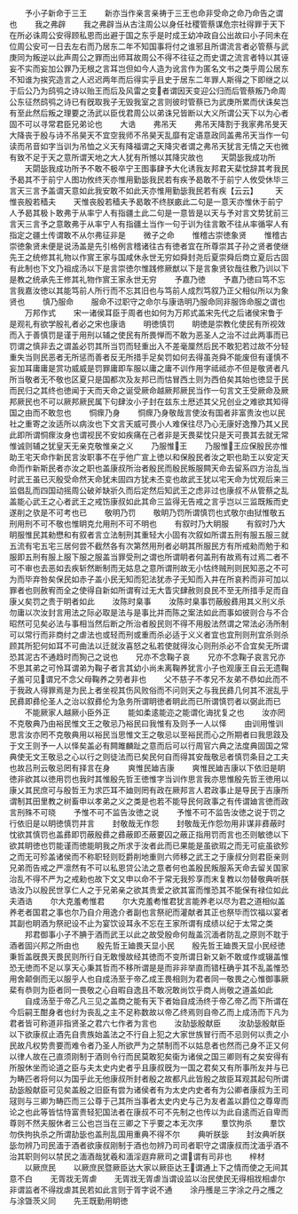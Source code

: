 <!-- { "loadSidebar": true } -->
　　予小子新命于三王
　　新亦当作亲言亲祷于三王也命非受命之命乃命告之谓也
　　我之弗辟
　　我之弗辟当从古注周公以身任社稷管蔡谋危宗社得罪于天下在所必诛周公安得顾私恩而出避于国之东乎是时成王幼冲政自公出故曰小子同未在位周公安可一日去左右而乃居东二年不知国事将付之谁邪且所谓流言者必管蔡与武庚同为叛逆以此声周公之罪而出师耳故周公不得不往征之而史谓之流言者特以其诬妄不实而妄加公罪乃无根之言耳岂但如今人造为讹言作为匿名文书之类乎周公居东不知谁为挨究造言之人迟迟两年而后得实乎且史于居东二年罪人斯得之下即继之以于后公乃为鸱鸮之诗以贻王而后及风雷之变者谓因天变迎公归而后管蔡叛乃命周公东征然鸱鸮之诗已有旣取我子无毁我室之言则彼时管蔡已为武庚所累而伏诛矣岂有至此然后叛之理要之汤武以臣伐君周公以弟诛兄皆断以大义所谓公天下以为心者固不可以寻常君臣兄弟论也
　　大诰
　　弗吊天
　　弗吊天降割于我家弗吊旻天大降丧于殷与诗不吊昊天不宜空我师不吊昊天乱靡有定语意政同盖弗吊天当作一句读而吊音如字当训为吊恤之义天有降福谓之天降灾者谓之弗吊天犹言无情之天也微有致不足于天之意所谓天地之大人犹有所憾以其降灾故也
　　天閟毖我成功所
　　天閟毖我成功所予不敢不极卒宁王图事肆予大化诱我友邦君天棐忱辞其考我民予曷其不于前宁人图功攸终天亦惟用勤毖我民若有疾予曷敢不于前宁人攸受休毕三言天三言予盖谓天意如此我安敢不如此天亦惟用勤毖我民若有疾【云云】
　　天惟丧殷若穑夫
　　天惟丧殷若穑夫予曷敢不终朕畞此二句是一意天亦惟休于前宁人予曷其极卜敢弗于从率宁人有指疆土此二句是一意皆是以天与予对言文势犹前三言天三言予之意敢弗于从率宁人有指疆土当作一句于训为往言敢不往从率循寜人有指定之疆土传谓敢不从尔弗征非是
　　微子之命
　　惟稽古崇徳象贤
　　惟稽古崇徳象贤未便是说汤盖是先引格例言稽诸往古有徳者宜在所尊崇其子孙之贤者使继先王之统修其礼物以作賔王家与国咸休永世无穷如舜封尧后夏崇舜后商立夏后古固有此制也下文乃祖成汤以下是言崇徳尔惟践修厥猷以下是言象贤钦哉往敷乃训以下是教之统承先王修其礼物作賔王家永世无穷
　　予嘉乃徳
　　予嘉乃徳曰笃不忘言我嘉汝徳以其能笃前人所行而不忘其旧也与笃前人成烈笃叙乃正父相似所以为象贤也
　　慎乃服命
　　服命不过职守之命尔与康诰明乃服命同非服饰命服之谓也
　　万邦作式
　　宋一诸侯耳臣于周者也如何为万邦式盖宋先代之后诸侯宋鲁于是观礼有欲学殷礼者必之宋也康诰
　　明徳慎罚
　　眀徳是崇教化使民有所视效而入于善慎罚是谨于用刑以辅之使民有所畏惮而不敢为恶圣人之治不过此两事而已罚谓之慎非去之谓盖必罚其所当罚而轻重出入不差毫厘然后民不敢犯若过故不分轻重失当则民恶者无所惩而善者反无所措手足矣罚如何去得虽尧舜不能废但有谨慎不妄加耳庸庸是赏功威威是罚罪庸即车服以庸之庸不训作用字祗祗亦不但是敬贤者凡所当敬者无不敬也区夏只是国都次及友邦已而怙冒西土则为西伯矣其始也徳显于民而民归之其终也徳闻于天而天命之诞受厥命越厥邦厥民当作一句言文王受厥命及厥邦厥民也不可以厥邦厥民属下句肆汝小子封在兹东土厯述其父兄创业之难欲其知得国之由而不敢忽也
　　恫瘝乃身
　　恫瘝乃身敬哉言使汝有国者非富贵汝也以民社之重寄之汝适所以病汝也下文言天威可畏小人难保往尽乃心无康好逸豫乃其乂民此即所谓恫瘝汝身也谓视民不安如疾痛在己者非是天畏棐忱只是天可畏其去就无常惟诚则辅之犹皇天无亲克敬惟亲之义
　　乃服惟王
　　乃服惟王应保殷民亦惟助王宅天命作新民言汝职事不在乎他广宣上徳以和保殷民者汝之职也助王以安定天命而作新斯民者亦汝之职也盖康叔所治者殷民而殷民叛服闗天命去留系四方治乱当时武王虽已灭殷受命然天命犹未固四方犹未丕变也故武王犹以宅天命为忧观后来三监倡乱而四国动摇周公破斧缺斨久而后定然后知武王之虑非过也康叔不从管蔡之乱盖能心武王之心者武王之戒饬康叔如此其命三监得无告戒之言乎岂以三监既叛而史遂削之欤是不可考也已
　　敬明乃罚
　　敬眀乃罚所谓慎罚也式敬尔由狱惟敬五刑用刑不可不敬也惟眀克允用刑不可不明也
　　有叙时乃大眀服
　　有叙时乃大眀服惟民其勑懋和有叙者言立法制刑其重轻大小固有次叙如所谓五刑有服五服三就五流有宅五宅三居何尝不截然各有次第然用刑者必眀其所服民方有所戒勑而勉于和服即五刑有服上服下服之服盖当罪受刑之谓也所谓眀者何盖刑有故焉有过焉二者不可不审也去恶如去疾斩然断制而无姑息之意所谓刑故无小怙终贼刑则民知恶之不可为而毕弃咎矣保民如赤子盖小民无知而犯法犹赤子无知而入井在所哀矜而非可加以罪者也则赦宥而全之使得自新如所谓宥过无大眚灾肆赦则良民不至无所措手足而自康乂矣罚之贵于眀者如此
　　汝陈时臬事
　　汝陈时臬事罚蔽殷彞用其义刑义杀勿庸以次汝封言用法之际必取是法与是事比并而陈之案法如此而事如彼则合与不合昭然可见矣必法与事相当然后断之所治者殷民则不得不用殷法然谓之常法必汤所制可以常行而非商纣之虐法也或轻而刑或重而杀必适于义义者宜也宜刑则刑宜杀则杀顾其所犯何如耳不可曲法以迁就汝喜怒之私若使就得汝心则刑杀必不合宜矣无所谓恐其泥古不通趋时而狥己之说也
　　兄亦不念鞠子哀
　　兄亦不念鞠子哀言兄亦不思其弟之可怜耳谓弟为鞠子者言其幼小尚未离鞠养犹言小子也观康王自云无遗鞠子羞可见谓兄不念父母鞠养之劳者非也
　　父不慈子不孝兄不友弟不恭如此而不于我政人得罪焉是为民上者坐视其伤风败俗而不问则天之与我民彞几何其不泯乱乎民彞即彞伦圣人之治以叙彞伦为急务所谓眀徳者眀此而已所谓慎罚者以弼此而已
　　不能厥家人越厥小臣外正
　　能如柔逺能迩之能谓化诲扰复之也
　　汝亦罔不克敬典乃由裕民惟文王之敬忌乃裕民曰我惟有及则予一人以怿
　　由训用惟训思言汝亦罔不克敬典用以裕民当思惟文王之敬忌以至裕民而心之所期者曰我思跂及于文王则予一人以怿矣盖必有闗雎麟趾之意而后可以行周官六典之法度典固国之常典使无文王敬忌之心以行之则徒法而已矣民何自而得其安哉敬忌者慎罚条目之工夫也故吕刑云敬忌罔有择言在身
　　爽惟民廸吉康
　　爽惟民廸吉康以下依旧是眀徳非欲其以徳用罚也我时其惟殷先哲王徳惟字当训作思言我亦思惟殷先哲王徳用以康乂其民庶可与殷哲王为求匹耳不廸则罔有政在厥邦言人君政事止是导民于吉康所谓制其田里教之树畜申以孝弟之义之类是也若不能导民何政事之有传谓廸言徳而政言刑殊不可晓
　　予惟不可不监告汝徳之说
　　予惟不可不监告汝徳之说于罚之行依旧是以眀徳慎罚并言
　　封敬哉无作怨
　　封敬哉无作怨勿用非谋非彞蔽时忱欲其慎罚也盖彞即罚蔽殷彞之彞蔽即丕蔽要囚之蔽正指用罚而言也丕则敏徳以下欲其眀徳也罚能谨而徳能眀我之所求于汝者此而已果能是虽欲瑕之而无可疵虽欲殄之而无可殄盖诸侯而不称职轻则贬爵削地重则六师移之武王之于康叔分则君臣亲则兄弟而告戒之严凛然有不可以私恩贷公法之意者何也盖殷民叛服系天命去留关国家治乱不得不严为之戒勑也故下文又申以命不于常无我殄享而末复教以勿替敬典听朕诰汝乃以殷民世享仁人之于兄弟亲之欲其贵爱之欲其富而惟恐其不能保有禄位如此夫酒诰
　　尔大克羞耇惟君
　　尔大克羞耇惟君犹言能养老以尽为君之道相似盖养老者国君之事也尔乃自介用逸介者副也言祭祀而灌献者其正也祭毕而饮福以宴者其副也眀酒为祭祀设不止为宴饮设耳永不忘在王家所谓有成绩以纪于太常之类
　　邦君御事小子不腆于酒而武王以此之故受殷命何哉盖沉湎者防乱之原则不耽于酒者固兴邦之所由也
　　殷先哲王廸畏天显小民
　　殷先哲王廸畏天显小民经徳秉哲盖旣畏天畏民则所行自无敢慢故经其徳而不变所谓日新又新不敢或作或辍盖惟恐无徳而不足以享天心秉其哲而不移所谓是是而非非举直而错枉确乎其不乱盖惟恐用舍颠倒而无以服乎人也自成汤至于帝乙成王畏相则为君者同一敬畏之心惟御事厥棐有恭则为臣者同一畏敬之心自暇自逸且不敢况敢尚饮乎商人尚敬之道盖如此
　　自成汤至于帝乙凡三见之盖商之能有天下者始自成汤终于帝乙帝乙而下所谓在今后嗣王酣身者也纣为丧乱之主不足称数故以帝乙终焉则自帝乙而上成汤而下凡为君者皆可称道非指贤圣之君六七作者为言也
　　汝劼毖殷献臣
　　汝劼毖殷献臣以下欲康叔止酒先自贵族始盖法之不行自上犯之大家世族冒行而不忌则何以责之小民故凡权势贵要而难令者乃圣人所欲严为之禁制而不以姑息者也然而己身不正又何以律人故在己直须刚制于酒则令行而民莫敢犯矣衞为诸侯之国三卿则有之矣安得有所服休坐而论道之臣与夫太史内史者乎且康叔旣为一国之君矣又有所事所友并与已为畴匹者将何以为国乎此无他康叔所封者殷之故都凡此皆殷之故臣耳观其起句所谓劼毖殷献臣可见矣盖殷之旧臣有尝为诸侯者有为太史内史者有为公卿者康叔为王司冦则与三卿为畴匹而三公尊于己其所当事者太史内史与己为友者盖以爵位之尊卑而论之也此等皆怙恃富贵轻犯国法者在康叔不可不先制之也传以为此自逺而近自卑而尊则不然夫服休者三公也岂当在三卿之下乎要之本无次序
　　羣饮拘杀
　　羣饮勿佚拘执杀之所谓劼毖也盖刑乱国用重典不得不尔
　　典听朕毖
　　封汝典听朕毖勿辨乃司民湎于酒者欲康叔刚制于酒也勿辨乃司司者职守之谓康叔而沈湎乎酒不治其职则何以禁民之湎酒哉犹羲和湎淫遐弃厥司之谓谓有司非也
　　梓材
　　以厥庶民
　　以厥庶民暨厥臣达大家以厥臣达王谓通上下之情而使之无间其意不白
　　无胥戕无胥虐
　　无胥戕无胥虐当谓设监以治民使民无得相戕相虐尔非谓监者不得戕虐其民若如此言则于胥字说不通
　　涂丹雘是三字涂之丹之雘之与涂曁茨义同
　　先王既勤用眀徳
